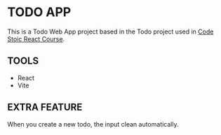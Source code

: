 # TODO APP

This is a Todo Web App project based in the Todo project used in [Code Stoic React Course](https://youtu.be/t54Z5L9rFsY).

## TOOLS
  - React
  - Vite

## EXTRA FEATURE
When you create a new todo, the input clean automatically.
